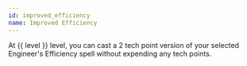 ```yaml
---
id: improved_efficiency
name: Improved Efficiency
---
```


At {{ level }} level, you can cast a 2 tech point version of your selected Engineer's Efficiency spell without expending 
any tech points.
 
